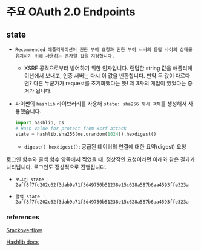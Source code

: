 # 주요 OAuth 2.0 Endpoints

## state

- `Recommended 애플리케이션이 권한 부여 요청과 권한 부여 서버의 응답 사이의 상태를 유지하기 위해 사용하는 문자열 값을 지정합니다. `

  - XSRF 공격으로부터 방어하기 위한 인자입니다. 랜덤한 string 값을 애플리케이션에서 보내고, 인증 서버는 다시 이 값을 반환합니다. 만약 두 값이 다르다면? 다른 누군가가 request를 초기화했다는 뜻! 제 3자의 개입이 있었다는 증거가 됩니다.

- 파이썬의 `hashlib` 라이브러리를 사용해 `state: sha256 해시 객체`를 생성해서 사용했습니다.

  ```python
  import hashlib, os
  # Hash value for protect from xsrf attack
  state = hashlib.sha256(os.urandom(1024)).hexdigest()
  ```

  - `digest() hexdigest()`: 공급된 데이터의 연결에 대한 요약(digest) 요청

로그인 함수와 콜백 함수 양쪽에서 찍었을 때, 정상적인 요청이라면 아래와 같은 결과가 나타납니다. 로그인도 정상적으로 진행됩니다.

- `로그인 state :  2aff8f7fd202c62f3dab9a71f3d49750b51238e15c628a587b6aa4593ffe323a`

- `콜백 state :  2aff8f7fd202c62f3dab9a71f3d49750b51238e15c628a587b6aa4593ffe323a`

### references

[Stackoverflow](https://stackoverflow.com/questions/26132066/what-is-the-purpose-of-the-state-parameter-in-oauth-authorization-request)

[Hashlib docs](https://docs.python.org/ko/3.10/library/hashlib.html)

